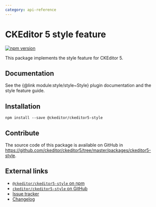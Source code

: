 ```yaml
---
category: api-reference
---
```


# CKEditor 5 style feature

[![npm version](https://badge.fury.io/js/%40ckeditor%2Fckeditor5-style.svg)](https://www.npmjs.com/package/@ckeditor/ckeditor5-style)

This package implements the style feature for CKEditor 5.

## Documentation

See the {@link module:style/style~Style} plugin documentation and the style feature guide.

## Installation

```
npm install --save @ckeditor/ckeditor5-style
```

## Contribute

The source code of this package is available on GitHub in https://github.com/ckeditor/ckeditor5/tree/master/packages/ckeditor5-style.

## External links

* [`@ckeditor/ckeditor5-style` on npm](https://www.npmjs.com/package/@ckeditor/ckeditor5-style)
* [`ckeditor/ckeditor5-style` on GitHub](https://github.com/ckeditor/ckeditor5/tree/master/packages/ckeditor5-style)
* [Issue tracker](https://github.com/ckeditor/ckeditor5/issues)
* [Changelog](https://github.com/ckeditor/ckeditor5/blob/master/CHANGELOG.md)

